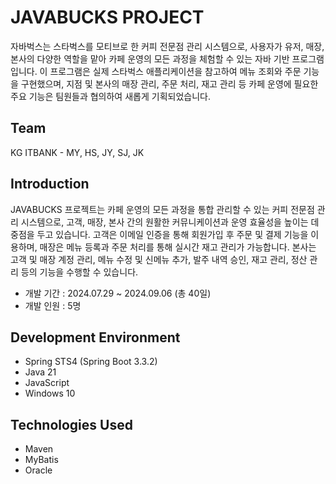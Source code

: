 # JAVABUCKS PROJECT

자바벅스는 스타벅스를 모티브로 한 커피 전문점 관리 시스템으로, 사용자가 유저, 매장, 본사의 다양한 역할을 맡아 카페 운영의 모든 과정을 체험할 수 있는 자바 기반 프로그램입니다.
이 프로그램은 실제 스타벅스 애플리케이션을 참고하여 메뉴 조회와 주문 기능을 구현했으며, 지점 및 본사의 매장 관리, 주문 처리, 재고 관리 등 카페 운영에 필요한 주요 기능은 팀원들과 협의하여 새롭게 기획되었습니다.




## Team
KG ITBANK - MY, HS, JY, SJ, JK



## Introduction
JAVABUCKS 프로젝트는 카페 운영의 모든 과정을 통합 관리할 수 있는 커피 전문점 관리 시스템으로, 고객, 매장, 본사 간의 원활한 커뮤니케이션과 운영 효율성을 높이는 데 중점을 두고 있습니다. 
고객은 이메일 인증을 통해 회원가입 후 주문 및 결제 기능을 이용하며, 매장은 메뉴 등록과 주문 처리를 통해 실시간 재고 관리가 가능합니다. 
본사는 고객 및 매장 계정 관리, 메뉴 수정 및 신메뉴 추가, 발주 내역 승인, 재고 관리, 정산 관리 등의 기능을 수행할 수 있습니다.
- 개발 기간 : 2024.07.29 ~ 2024.09.06 (총 40일)
- 개발 인원 : 5명



## Development Environment
- Spring STS4 (Spring Boot 3.3.2)
- Java 21
- JavaScript
- Windows 10



## Technologies Used
- Maven
- MyBatis
- Oracle
